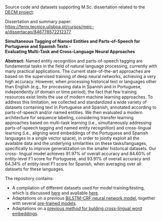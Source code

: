 Source code and datasets supporting M.Sc. dissertation related to the [DECM project](https://www.lancaster.ac.uk/digging-ecm/):  
  
Dissertation and summary paper: https://fenix.tecnico.ulisboa.pt/cursos/meic-a/dissertacao/846778572212377

**Simultaneous Tagging of Named Entities and Parts-of-Speech for Portuguese and Spanish Texts -**  
**Evaluating Multi-Task and Cross-Language Neural Approaches**  

**Abstract:** Named entity recognition and parts-of-speech tagging are fundamental tasks in the field of natural language processing, currently with many practical applications. The current state-of-the-art approaches are based on the supervised training of deep neural networks, achieving a very high accuracy. However, when processing historical text or languages other than English (e.g., for processing data in Spanish and in Portuguese, independently of domain or time period), the fact that few training resources exist limits the use of modern machine learning approaches. To address this limitation, we collected and standardized a wide variety of datasets containing text in Portuguese and Spanish, annotated according to parts-of-speech and/or named entities. We then evaluated a modern architecture for sequence labeling, considering transfer learning approaches based on multi-task learning (i.e., simultaneously addressing parts-of-speech tagging and named entity recognition) and cross-lingual learning (i.e., aligning word embeddings of the Portuguese and Spanish languages in a single vector space), in order to jointly exploit all the available data and the underlying similarities on these tasks/languages, specifically to improve generalization on the smaller historical datasets. Our cross- lingual model achieves 91.97% of overall accuracy and 84.60% of entity-level F1 score for Portuguese, and 93.91% of overall accuracy and 64.34% of entity-level F1 score for Spanish, when averaging over all datasets for these languages.

The repository contains:
- A compilation of different datasets used for model training/testing, which is discussed [here](https://github.com/luispsantos/msc-thesis/tree/master/datasets) and available [here](https://github.com/luispsantos/msc-thesis/releases/tag/datasets).
- Adaptations on a previous [BiLSTM-CRF neural network model](https://github.com/luispsantos/msc-thesis/tree/master/emnlp2017-bilstm-cnn-crf), together with several [pre-trained models](https://github.com/luispsantos/msc-thesis/releases/tag/models).
- Adaptations on a [previous method for bulding cross-lingual word embeddings](https://github.com/luispsantos/msc-thesis/tree/master/DeMa-BWE).
